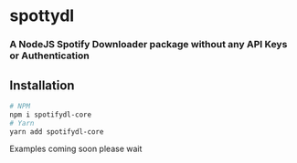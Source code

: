 # spottydl

### A NodeJS Spotify Downloader package without any API Keys or Authentication


## Installation 

```sh
# NPM
npm i spotifydl-core
# Yarn
yarn add spotifydl-core
```

Examples coming soon please wait



